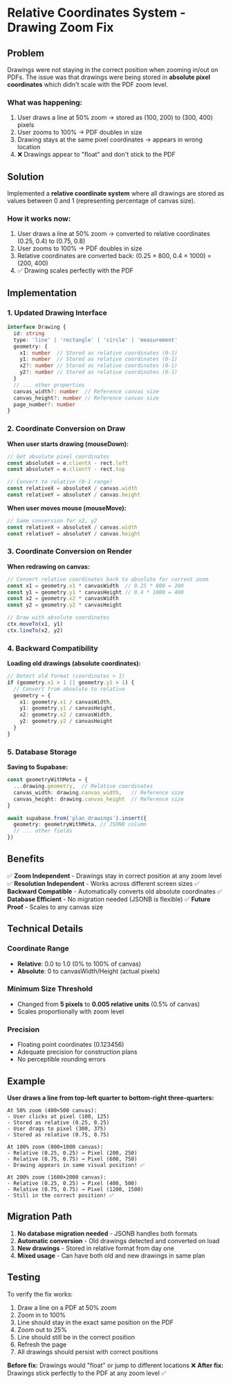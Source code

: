 # Relative Coordinates System - Drawing Zoom Fix

## Problem

Drawings were not staying in the correct position when zooming in/out on PDFs. The issue was that drawings were being stored in **absolute pixel coordinates** which didn't scale with the PDF zoom level.

### What was happening:
1. User draws a line at 50% zoom → stored as (100, 200) to (300, 400) pixels
2. User zooms to 100% → PDF doubles in size
3. Drawing stays at the same pixel coordinates → appears in wrong location
4. ❌ Drawings appear to "float" and don't stick to the PDF

## Solution

Implemented a **relative coordinate system** where all drawings are stored as values between 0 and 1 (representing percentage of canvas size).

### How it works now:
1. User draws a line at 50% zoom → converted to relative coordinates (0.25, 0.4) to (0.75, 0.8)
2. User zooms to 100% → PDF doubles in size
3. Relative coordinates are converted back: (0.25 × 800, 0.4 × 1000) = (200, 400)
4. ✅ Drawing scales perfectly with the PDF

## Implementation

### 1. Updated Drawing Interface

```typescript
interface Drawing {
  id: string
  type: 'line' | 'rectangle' | 'circle' | 'measurement'
  geometry: {
    x1: number  // Stored as relative coordinates (0-1)
    y1: number  // Stored as relative coordinates (0-1)
    x2?: number // Stored as relative coordinates (0-1)
    y2?: number // Stored as relative coordinates (0-1)
  }
  // ... other properties
  canvas_width?: number  // Reference canvas size
  canvas_height?: number // Reference canvas size
  page_number?: number
}
```

### 2. Coordinate Conversion on Draw

**When user starts drawing (mouseDown):**
```typescript
// Get absolute pixel coordinates
const absoluteX = e.clientX - rect.left
const absoluteY = e.clientY - rect.top

// Convert to relative (0-1 range)
const relativeX = absoluteX / canvas.width
const relativeY = absoluteY / canvas.height
```

**When user moves mouse (mouseMove):**
```typescript
// Same conversion for x2, y2
const relativeX = absoluteX / canvas.width
const relativeY = absoluteY / canvas.height
```

### 3. Coordinate Conversion on Render

**When redrawing on canvas:**
```typescript
// Convert relative coordinates back to absolute for current zoom
const x1 = geometry.x1 * canvasWidth  // 0.25 * 800 = 200
const y1 = geometry.y1 * canvasHeight // 0.4 * 1000 = 400
const x2 = geometry.x2 * canvasWidth
const y2 = geometry.y2 * canvasHeight

// Draw with absolute coordinates
ctx.moveTo(x1, y1)
ctx.lineTo(x2, y2)
```

### 4. Backward Compatibility

**Loading old drawings (absolute coordinates):**
```typescript
// Detect old format (coordinates > 1)
if (geometry.x1 > 1 || geometry.y1 > 1) {
  // Convert from absolute to relative
  geometry = {
    x1: geometry.x1 / canvasWidth,
    y1: geometry.y1 / canvasHeight,
    x2: geometry.x2 / canvasWidth,
    y2: geometry.y2 / canvasHeight
  }
}
```

### 5. Database Storage

**Saving to Supabase:**
```typescript
const geometryWithMeta = {
  ...drawing.geometry,  // Relative coordinates
  canvas_width: drawing.canvas_width,   // Reference size
  canvas_height: drawing.canvas_height  // Reference size
}

await supabase.from('plan_drawings').insert({
  geometry: geometryWithMeta, // JSONB column
  // ... other fields
})
```

## Benefits

✅ **Zoom Independent** - Drawings stay in correct position at any zoom level
✅ **Resolution Independent** - Works across different screen sizes
✅ **Backward Compatible** - Automatically converts old absolute coordinates
✅ **Database Efficient** - No migration needed (JSONB is flexible)
✅ **Future Proof** - Scales to any canvas size

## Technical Details

### Coordinate Range
- **Relative**: 0.0 to 1.0 (0% to 100% of canvas)
- **Absolute**: 0 to canvasWidth/Height (actual pixels)

### Minimum Size Threshold
- Changed from **5 pixels** to **0.005 relative units** (0.5% of canvas)
- Scales proportionally with zoom level

### Precision
- Floating point coordinates (0.123456)
- Adequate precision for construction plans
- No perceptible rounding errors

## Example

**User draws a line from top-left quarter to bottom-right three-quarters:**

```
At 50% zoom (400×500 canvas):
- User clicks at pixel (100, 125)
- Stored as relative (0.25, 0.25)
- User drags to pixel (300, 375)
- Stored as relative (0.75, 0.75)

At 100% zoom (800×1000 canvas):
- Relative (0.25, 0.25) → Pixel (200, 250)
- Relative (0.75, 0.75) → Pixel (600, 750)
- Drawing appears in same visual position! ✅

At 200% zoom (1600×2000 canvas):
- Relative (0.25, 0.25) → Pixel (400, 500)
- Relative (0.75, 0.75) → Pixel (1200, 1500)
- Still in the correct position! ✅
```

## Migration Path

1. **No database migration needed** - JSONB handles both formats
2. **Automatic conversion** - Old drawings detected and converted on load
3. **New drawings** - Stored in relative format from day one
4. **Mixed usage** - Can have both old and new drawings in same plan

## Testing

To verify the fix works:

1. Draw a line on a PDF at 50% zoom
2. Zoom in to 100%
3. Line should stay in the exact same position on the PDF
4. Zoom out to 25%
5. Line should still be in the correct position
6. Refresh the page
7. All drawings should persist with correct positions

**Before fix:** Drawings would "float" or jump to different locations ❌
**After fix:** Drawings stick perfectly to the PDF at any zoom level ✅


